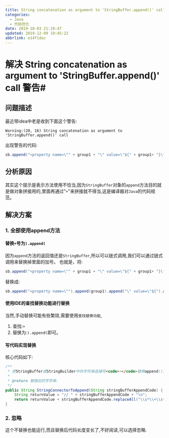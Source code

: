 ```yaml
---
title: String concatenation as argument to 'StringBuffer.append()' call
categories: 
  - Java
  - 代码优化
date: 2019-10-03 21:19:47
updated: 2019-12-09 19:45:22
abbrlink: e14f1dac
---
```

# 解决 String concatenation as argument to 'StringBuffer.append()' call 警告#
## 问题描述 ##
最近带idea中老是收到下面这个警告:
```
Warning:(20, 16) String concatenation as argument to 'StringBuffer.append()' call
```
出现警告的代码:
```java
sb.append("<property name=\"" + group1 + "\" value=\"${" + group1+ "}\"/>\r\n");
```
## 分析原因 ##
其实这个提示是表示方法使用不恰当,因为`StringBuffer`对象的`append`方法目的就是做对象拼接用的,里面再通过"`+`"来拼接就不得当,这是编译器对`Java`的代码规范。

## 解决方案 ##
### 1. 全部使用append方法 ###
#### 替换`+`号为`).append(` ####
因为`append`方法的返回值还是`StringBuffer`,所以可以链式调用,我们可以通过链式调用来替换掉里面的加号。
也就是，将:
```java
sb.append("<property name=\"" + group1 + "\" value=\"${" + group1+ "}\"/>\r\n");
```
替换成:
```java
sb.append("<property name=\"").append(group1).append("\" value=\"${").append(group1).append("}\"/>\r\n");
```
#### 使用IDE的查找替换功能进行替换 ####
当然,手动替换可能有些繁琐,需要使用`查找替换功能`,
1. 查找:`+`
2. 替换为:`).append(`即可。

#### 写代码实现替换 ####
核心代码如下:
```java
/**
 * 把StringBuffer或StringBuilder中的字符串连接符<code>+</code>替换append()方法
 *
 * @return 替换后的字符串.
 */
public String StringConnectorToAppend(String stringBufferAppendCode) {
    String returnValue = "// " + stringBufferAppendCode + "\n";
    return returnValue + stringBufferAppendCode.replaceAll("\\s*\\+\\s*", ").append(");
}
```
### 2. 忽略 ###
这个不替换也能运行,而且替换后代码长度变长了,不好阅读,可以选择忽略.
